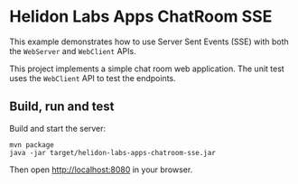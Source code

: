 # Helidon Labs Apps ChatRoom SSE

This example demonstrates how to use Server Sent Events (SSE) with both the `WebServer`
and `WebClient` APIs.

This project implements a simple chat room web application.
The unit test uses the `WebClient` API to test the endpoints.

## Build, run and test

Build and start the server:
```shell
mvn package
java -jar target/helidon-labs-apps-chatroom-sse.jar
```

Then open <http://localhost:8080> in your browser.
